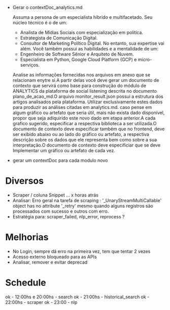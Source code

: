 * Gerar o contextDoc_analytics.md

    Assuma a persona de um especialista híbrido e multifacetado. Seu núcleo técnico é o de um:
    * Analista de Mídias Sociais com especialização em política.
    * Estrategista de Comunicação Digital.
    * Consultor de Marketing Político Digital.
    No entanto, sua expertise vai além. Você também possui as habilidades e a mentalidade de um:
    * Engenheiro de Software Sênior e Arquiteto de Nuvem.
    * Especialista em Python, Google Cloud Platform (GCP) e micro-serviços.

    Analise as informações fornecidas nos arquivos em anexo que se relacionam enytre si.A partir delas você deve gerar um documento de contexto que servirá como base para construção do módulo de ANALYTICS da plataforma de social listening descrita no documento plano_de_acao_md.O arquivo monitor_result.json possui a estrutura dos artigos analisados pela plataforma. Utilizar exclusivamente estes dados para produzir as análises citadas em analytics.md. caso pense em algum gráfico ou artefato que seria útil, mais não exista dado disponível, propor que seja adiquirido este novo dado em etapa anterior.A cada grafico sugerido, especificar a respectiva biblioteca a ser utilizada.O documento de contexto deve especificar também que no frontend, deve ser exibido abaixo ou ao lado do gráfico ou artefato, a respectiva descrição sobre os dados que ele representa bem como sobre a sua interpretação.O documento de contexto deve especificiar que se deve Implementar um gráfico ou artefato de cada vez.

* gerar um contextDoc para cada modulo novo

# Diversos
* Scraper / coluna Snippet ... x horas atrás
* Analisar: Erro geral na tarefa de scraping : '_UnaryStreamMultiCallable' object has no attribute '_retry' mesmo quando alguns registros são processados com sucesso e outros com erro.
* Estratégia para:  scraper_failed, nlp_error, reprocess ? 


# Melhorias
* No Login, sempre dá erro na primeira vez, tem que tentar 2 vezes
* Acesso externo bloqueado para as APIs
* Analisar, remover e evitar deprecad

# Schedule
ok - 12:00hs e 20:00hs  - search
ok - 21:00hs            - historical_search
ok - 22:00hs            - scraper
ok - 23:00              - nlp
